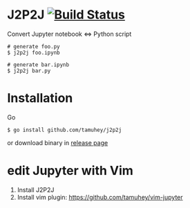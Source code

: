 # J2P2J [![Build Status](https://travis-ci.org/tamuhey/j2p2j.svg?branch=master)](https://travis-ci.org/tamuhey/j2p2j)

Convert Jupyter notebook <=> Python script

```
# generate foo.py
$ j2p2j foo.ipynb
```

```
# generate bar.ipynb
$ j2p2j bar.py
```

# Installation

Go

```
$ go install github.com/tamuhey/j2p2j
```

or download binary in [release page](https://github.com/tamuhey/j2p2j/releases) 


# edit Jupyter with Vim

1. Install J2P2J
2. Install vim plugin: https://github.com/tamuhey/vim-jupyter
